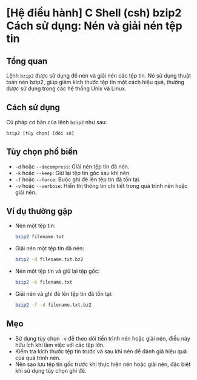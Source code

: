 # [Hệ điều hành] C Shell (csh) bzip2 Cách sử dụng: Nén và giải nén tệp tin

## Tổng quan
Lệnh `bzip2` được sử dụng để nén và giải nén các tệp tin. Nó sử dụng thuật toán nén bzip2, giúp giảm kích thước tệp tin một cách hiệu quả, thường được sử dụng trong các hệ thống Unix và Linux.

## Cách sử dụng
Cú pháp cơ bản của lệnh `bzip2` như sau:
```
bzip2 [tùy chọn] [đối số]
```

## Tùy chọn phổ biến
- `-d` hoặc `--decompress`: Giải nén tệp tin đã nén.
- `-k` hoặc `--keep`: Giữ lại tệp tin gốc sau khi nén.
- `-f` hoặc `--force`: Buộc ghi đè lên tệp tin đã tồn tại.
- `-v` hoặc `--verbose`: Hiển thị thông tin chi tiết trong quá trình nén hoặc giải nén.

## Ví dụ thường gặp
- Nén một tệp tin:
  ```bash
  bzip2 filename.txt
  ```
- Giải nén một tệp tin đã nén:
  ```bash
  bzip2 -d filename.txt.bz2
  ```
- Nén một tệp tin và giữ lại tệp gốc:
  ```bash
  bzip2 -k filename.txt
  ```
- Giải nén và ghi đè lên tệp tin đã tồn tại:
  ```bash
  bzip2 -f -d filename.txt.bz2
  ```

## Mẹo
- Sử dụng tùy chọn `-v` để theo dõi tiến trình nén hoặc giải nén, điều này hữu ích khi làm việc với các tệp lớn.
- Kiểm tra kích thước tệp tin trước và sau khi nén để đánh giá hiệu quả của quá trình nén.
- Nên sao lưu tệp tin gốc trước khi thực hiện nén hoặc giải nén, đặc biệt khi sử dụng tùy chọn ghi đè.